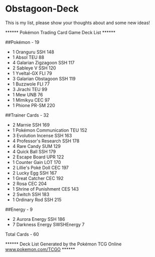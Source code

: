 # Obstagoon-Deck
This is my list, please show your thoughts about and some new ideas!


****** Pokémon Trading Card Game Deck List ******

##Pokémon - 19

* 1 Oranguru SSH 148
* 1 Absol TEU 88
* 4 Galarian Zigzagoon SSH 117
* 2 Sableye V SSH 120
* 1 Yveltal-GX FLI 79
* 3 Galarian Obstagoon SSH 119
* 1 Buzzwole FLI 77
* 3 Jirachi TEU 99
* 1 Mew UNB 76
* 1 Mimikyu CEC 97
* 1 Phione PR-SM 220

##Trainer Cards - 32

* 2 Marnie SSH 169
* 1 Pokémon Communication TEU 152
* 3 Evolution Incense SSH 163
* 4 Professor's Research SSH 178
* 4 Rare Candy SUM 129
* 4 Quick Ball SSH 179
* 2 Escape Board UPR 122
* 1 Counter Gain LOT 170
* 2 Lillie's Poké Doll CEC 197
* 2 Lucky Egg SSH 167
* 1 Great Catcher CEC 192
* 2 Rosa CEC 204
* 1 Shrine of Punishment CES 143
* 2 Switch SSH 183
* 1 Ordinary Rod SSH 215

##Energy - 9

* 2 Aurora Energy SSH 186
* 7 Darkness Energy SWSHEnergy 7

Total Cards - 60

****** Deck List Generated by the Pokémon TCG Online www.pokemon.com/TCGO ******

